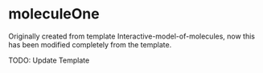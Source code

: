 # moleculeOne

Originally created from template Interactive-model-of-molecules, now this has been modified completely from the template.

TODO: Update Template
